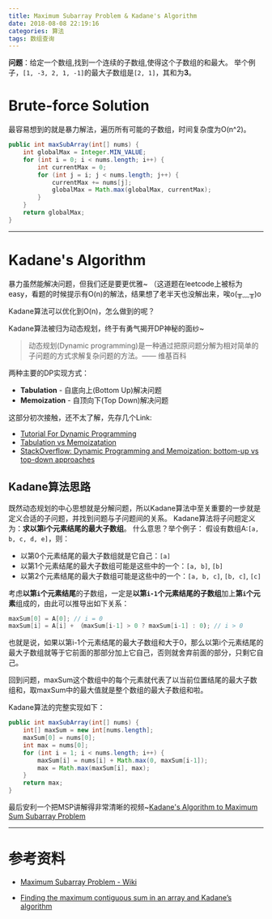 ```yaml
---
title: Maximum Subarray Problem & Kadane's Algorithm
date: 2018-08-08 22:19:16
categories: 算法
tags: 数组查询
---
```


**问题**：给定一个数组,找到一个连续的子数组,使得这个子数组的和最大。
举个例子，`[1, -3, 2, 1, -1]`的最大子数组是`[2, 1]`，其和为**3**。

# Brute-force Solution
最容易想到的就是暴力解法，遍历所有可能的子数组，时间复杂度为O(n^2)。
<!--more-->

```java
public int maxSubArray(int[] nums) {
    int globalMax = Integer.MIN_VALUE;
    for (int i = 0; i < nums.length; i++) {
        int currentMax = 0;
        for (int j = i; j < nums.length; j++) {
            currentMax += nums[j];
            globalMax = Math.max(globalMax, currentMax);
        }
    }
    return globalMax;
}
```

---

# Kadane's Algorithm
暴力虽然能解决问题，但我们还是要更优雅~
（这道题在leetcode上被标为easy，看题的时候提示有O(n)的解法，结果想了老半天也没解出来，唉o(╥﹏╥)o

Kadane算法可以优化到O(n)，怎么做到的呢？

Kadane算法被归为动态规划，终于有勇气揭开DP神秘的面纱~

> 动态规划(Dynamic programming)是一种通过把原问题分解为相对简单的子问题的方式求解复杂问题的方法。—— 维基百科

两种主要的DP实现方式：
* **Tabulation** - 自底向上(Bottom Up)解决问题
* **Memoization** - 自顶向下(Top Down)解决问题

这部分初次接触，还不太了解，先存几个Link:
* [Tutorial For Dynamic Programming][1]
* [Tabulation vs Memoizatation][2]
* [StackOverflow: Dynamic Programming and Memoization: bottom-up vs top-down approaches][3]

## Kadane算法思路
既然动态规划的中心思想就是分解问题，所以Kadane算法中至关重要的一步就是定义合适的子问题，并找到问题与子问题间的关系。
Kadane算法将子问题定义为：**求以第i个元素结尾的最大子数组**。
什么意思？举个例子：
假设有数组A:`[a, b, c, d, e]`，则：
* 以第0个元素结尾的最大子数组就是它自己：`[a]`
* 以第1个元素结尾的最大子数组可能是这些中的一个：`[a, b]`, `[b]`
* 以第2个元素结尾的最大子数组可能是这些中的一个：`[a, b, c]`, `[b, c]`, `[c]`

考虑**以第`i`个元素结尾**的子数组，一定是**以第`i-1`个元素结尾的子数组**加上**第`i`个元素**组成的，由此可以推导出如下关系：

```java
maxSum[0] = A[0]; // i = 0
maxSum[i] = A[i] + （maxSum[i-1] > 0 ? maxSum[i-1] : 0); // i > 0
```

也就是说，如果以第i-1个元素结尾的最大子数组和大于0，那么以第i个元素结尾的最大子数组就等于它前面的那部分加上它自己，否则就舍弃前面的部分，只剩它自己。

回到问题，maxSum这个数组中的每个元素就代表了以当前位置结尾的最大子数组和，取maxSum中的最大值就是整个数组的最大子数组和啦。

Kadane算法的完整实现如下：

```java
public int maxSubArray(int[] nums) {
    int[] maxSum = new int[nums.length];
    maxSum[0] = nums[0];
    int max = nums[0];
    for (int i = 1; i < nums.length; i++) {
        maxSum[i] = nums[i] + Math.max(0, maxSum[i-1]);
        max = Math.max(maxSum[i], max);
    }
    return max;
}
```

最后安利一个把MSP讲解得非常清晰的视频~[Kadane's Algorithm to Maximum Sum Subarray Problem][4]

---
# 参考资料
* [Maximum Subarray Problem - Wiki][5]
* [Finding the maximum contiguous sum in an array and Kadane’s algorithm][6]


  [1]: https://www.codechef.com/wiki/tutorial-dynamic-programming#Introduction
  [2]: https://www.geeksforgeeks.org/tabulation-vs-memoizatation/
  [3]: https://stackoverflow.com/questions/6164629/dynamic-programming-and-memoization-bottom-up-vs-top-down-approaches
  [4]: https://www.youtube.com/watch?v=86CQq3pKSUw
  [5]: https://en.wikipedia.org/wiki/Maximum_subarray_problem
  [6]: https://medium.com/@marcellamaki/finding-the-maximum-contiguous-sum-in-an-array-and-kadanes-algorithm-e303cd4eb98c